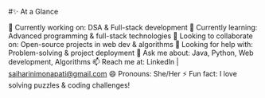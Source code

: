 #✨ At a Glance 

🔭 Currently working on: DSA & Full-stack development
🌱 Currently learning: Advanced programming & full-stack technologies
👯 Looking to collaborate on: Open-source projects in web dev & algorithms
🤔 Looking for help with: Problem-solving & project deployment
💬 Ask me about: Java, Python, Web development, Algorithms
📫 Reach me at: LinkedIn | saiharinimonapati@gmail.com
😄 Pronouns: She/Her
⚡ Fun fact: I love solving puzzles & coding challenges!
